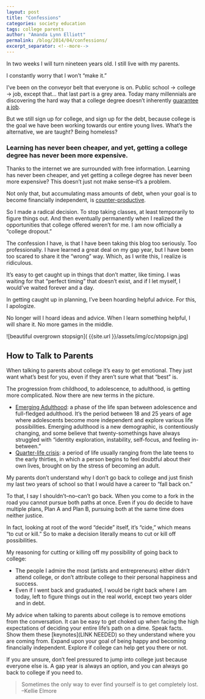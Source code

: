 ```yaml
---
layout: post
title: "Confessions"
categories: society education
tags: college parents
author: "Amanda Lynn Elliott"
permalink: /blog/2014/04/confessions/
excerpt_separator: <!--more-->
---
```


In two weeks I will turn nineteen years old. I still live with my parents.

I constantly worry that I won’t “make it.”

I’ve been on the conveyor belt that everyone is on. Public school → college → job, except that… that last part is a grey area. Today many millennials are discovering the hard way that a college degree doesn’t inherently [guarantee a job](https://www.theatlantic.com/business/archive/2012/04/53-of-recent-college-grads-are-jobless-or-underemployed-how/256237/).

But we still sign up for college, and sign up for the debt, because college is the goal we have been working towards our entire young lives. What’s the alternative, we are taught? Being homeless?<!--more-->

### Learning has never been cheaper, and yet, getting a college degree has never been more expensive.

Thanks to the internet we are surrounded with free information. Learning has never been cheaper, and yet getting a college degree has never been more expensive? This doesn’t just not make sense–it’s a problem.

Not only that, but accumulating mass amounts of debt, when your goal is to become financially independent, is [counter-productive](http://www.huffingtonpost.com/c-cryn-johannsen/student-loan-debt-suicides_b_1638972.html).

So I made a radical decision. To stop taking classes, at least temporarily to figure things out. And then eventually permanently when I realized the opportunities that college offered weren’t for me. I am now officially a “college dropout.”

The confession I have, is that I have been taking this blog too seriously. Too professionally. I have learned a great deal on my gap year, but I have been too scared to share it the “wrong” way. Which, as I write this, I realize is ridiculous.

It’s easy to get caught up in things that don’t matter, like timing. I was waiting for that “perfect timing” that doesn’t exist, and if I let myself, I would’ve waited forever and a day.

In getting caught up in planning, I’ve been hoarding helpful advice. For this, I apologize.

No longer will I hoard ideas and advice. When I learn something helpful, I will share it. No more games in the middle.

![beautiful overgrown stopsign]( {{site.url }}/assets/img/cc/stopsign.jpg)

## How to Talk to Parents

When talking to parents about college it’s easy to get emotional. They just want what’s best for you, even if they aren’t sure what that “best” is.

The progression from childhood, to adolescence, to adulthood, is getting more complicated. Now there are new terms in the picture.

- [Emerging Adulthood](https://en.wikipedia.org/wiki/Emerging_adulthood_and_early_adulthood): a phase of the life span between adolescence and full-fledged adulthood. It’s the period between 18 and 25 years of age where adolescents become more independent and explore various life possibilities. Emerging adulthood is a new demographic, is contentiously changing, and some believe that twenty-somethings have always struggled with “identity exploration, instability, self-focus, and feeling in-between.”
- [Quarter-life crisis](https://en.wikipedia.org/wiki/Quarter-life_crisis): a period of life usually ranging from the late teens to the early thirties, in which a person begins to feel doubtful about their own lives, brought on by the stress of becoming an adult. 

My parents don’t understand why I don’t go back to college and just finish my last two years of school so that I would have a career to “fall back on.”

To that, I say I shouldn’t–no–can’t go back. When you come to a fork in the road you cannot pursue both paths at once. Even if you do decide to have multiple plans, Plan A and Plan B, pursuing both at the same time does neither justice.

In fact, looking at root of the  word “decide” itself, it’s “cide,” which means “to cut or kill.” So to make a decision literally means to cut or kill off possibilities.

My reasoning for cutting or killing off my possibility of going back to college:

- The people I admire the most (artists and entrepreneurs) either didn’t attend college, or don’t attribute college to their personal happiness and success.
- Even if I went back and graduated, I would be right back where I am today, left to figure things out in the real world, except two years older and in debt.

My advice when talking to parents about college is to remove emotions from the conversation. It can be easy to get choked up when facing the high expectations of deciding your entire life’s path on a dime. Speak facts. Show them these [keynotes](LINK NEEDED) so they understand where you are coming from. Expand upon your goal of being happy and becoming financially independent. Explore if college can help get you there or not.

If you are unsure, don’t feel pressured to jump into college just because everyone else is. A gap year is always an option, and you can always go back to college if you need to.

<blockquote>
Sometimes the only way to ever find yourself is to get completely lost.
<footer>–Kellie Elmore</footer>
</blockquote>
